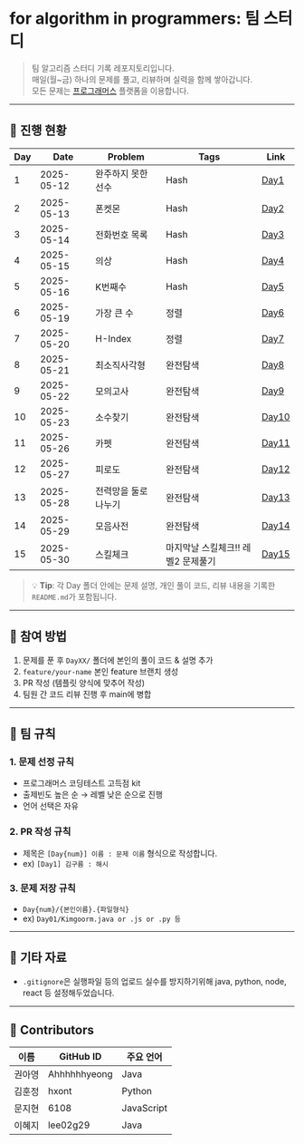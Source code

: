 # for algorithm in programmers: 팀 스터디
> 팀 알고리즘 스터디 기록 레포지토리입니다.  
> 매일(월~금) 하나의 문제를 풀고, 리뷰하며 실력을 함께 쌓아갑니다.  
> 모든 문제는 [프로그래머스](https://school.programmers.co.kr/learn/challenges?tab=algorithm_practice_kit) 플랫폼을 이용합니다.

---

## 📅 진행 현황

| Day | Date       | Problem                          | Tags           | Link                          |
|-----|------------|----------------------------------|----------------|-------------------------------|
| 1   | 2025-05-12 | 완주하지 못한 선수                   | Hash | [Day1](./Day01/README.md)     |
| 2   | 2025-05-13 | 폰켓몬                      | Hash | [Day2](./Day02/README.md)     |
| 3   | 2025-05-14 | 전화번호 목록               | Hash | [Day3](./Day03/README.md)     |
| 4   | 2025-05-15 | 의상               | Hash | [Day4](./Day04/README.md)     |
| 5   | 2025-05-16 | K번째수               | Hash | [Day5](./Day05/README.md)     |
| 6   | 2025-05-19 | 가장 큰 수  | 정렬 | [Day6](./Day06/README.md) |
| 7   | 2025-05-20 | H-Index | 정렬 | [Day7](./Day07/README.md) |
| 8   | 2025-05-21 | 최소직사각형 | 완전탐색 | [Day8](./Day08/README.md) |
| 9   | 2025-05-22 | 모의고사 | 완전탐색 | [Day9](./Day09/README.md) |
| 10   | 2025-05-23 | 소수찾기 | 완전탐색 | [Day10](./Day10/README.md) |
| 11   | 2025-05-26 | 카펫 | 완전탐색 | [Day11](./Day11/README.md) |
| 12   | 2025-05-27 | 피로도 | 완전탐색 | [Day12](./Day12/README.md) |
| 13   | 2025-05-28 | 전력망을 둘로 나누기 | 완전탐색 | [Day13](./Day13/README.md) |
| 14   | 2025-05-29 | 모음사전 | 완전탐색 | [Day14](./Day14/README.md) |
| 15   | 2025-05-30 | 스킬체크 | 마지막날 스킬체크!! 레벨2 문제풀기 | [Day15](./Day15/README.md) |


> 💡 **Tip**: 각 Day 폴더 안에는 문제 설명, 개인 풀이 코드, 리뷰 내용을 기록한 `README.md`가 포함됩니다.

---

## 📌 참여 방법

1. 문제를 푼 후 `DayXX/` 폴더에 본인의 풀이 코드 & 설명 추가
2. `feature/your-name` 본인 feature 브랜치 생성
3. PR 작성 (템플릿 양식에 맞추어 작성)
4. 팀원 간 코드 리뷰 진행 후 main에 병합

---

## 📢 팀 규칙

### 1. 문제 선정 규칙
- 프로그래머스 코딩테스트 고득점 kit  
- 출제빈도 높은 순 → 레벨 낮은 순으로 진행  
- 언어 선택은 자유  

### 2. PR 작성 규칙
- 제목은 `[Day{num}] 이름 : 문제 이름` 형식으로 작성합니다.
- ex) `[Day1] 김구름 : 해시`

### 3. 문제 저장 규칙
- `Day{num}/{본인이름}.{파일형식}`
- ex) `Day01/Kimgoorm.java or .js or .py 등`


---

## 📎 기타 자료

- `.gitignore`은 실행파일 등의 업로드 실수를 방지하기위해 java, python, node, react 등 설정해두었습니다.

---

## 👥 Contributors
| 이름 | GitHub ID | 주요 언어 |
|------|-----------|------------|
| 권아영 | Ahhhhhhyeong | Java |
| 김훈정 | hxont | Python |
| 문지현 | 6108 | JavaScript |
| 이혜지 | lee02g29 | Java |  
